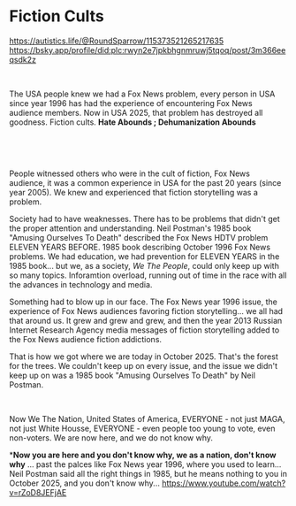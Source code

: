 # Fiction Cults

https://autistics.life/@RoundSparrow/115373521265217635     
https://bsky.app/profile/did:plc:rwyn2e7jpkbhgnmruwj5tqoq/post/3m366eeqsdk2z

&nbsp;

The USA people knew we had a Fox News problem, every person in USA since year 1996 has had the experience of encountering Fox News audience members. Now in USA 2025, that problem has destroyed all goodness. Fiction cults. **Hate Abounds ; Dehumanization Abounds**

&nbsp;

&nbsp;

People witnessed others who were in the cult of fiction, Fox News audience, it was a common experience in USA for the past 20 years (since year 2005). We knew and experienced that fiction storytelling was a problem. 

Society had to have weaknesses. There has to be problems that didn't get the proper attention and understanding. Neil Postman's 1985 book "Amusing Ourselves To Death" described the Fox News HDTV problem ELEVEN YEARS BEFORE. 1985 book describing October 1996 Fox News problems. We had education, we had prevention for ELEVEN YEARS in the 1985 book... but we, as a society, *We The People*, could only keep up with so many topics. Inforamtion overload, running out of time in the race with all the advances in technology and media.

Something had to blow up in our face. The Fox News year 1996 issue, the experience of Fox News audiences favoring fiction storytelling... we all had that around us. It grew and grew and grew, and then the year 2013 Russian Internet Research Agency media messages of fiction storytelling added to the Fox News audience fiction addictions. 

That is how we got where we are today in October 2025. That's the forest for the trees. We couldn't keep up on every issue, and the issue we didn't keep up on was a 1985 book "Amusing Ourselves To Death" by Neil Postman.

&nbsp;

Now We The Nation, United States of America, EVERYONE - not just MAGA, not just White Housse, EVERYONE - even people too young to vote, even non-voters. We are now here, and we do not know why. 

***Now you are here and you don't know why, we as a nation, don't know why** ... past the palces like Fox News year 1996, where you used to learn... Neil Postman said all the right things in 1985, but he means nothing to you in October 2025, and you don't know why... https://www.youtube.com/watch?v=rZoD8JEFjAE
